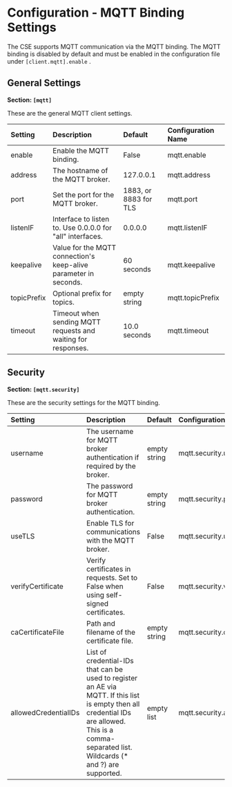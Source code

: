 # Configuration - MQTT Binding Settings

The CSE supports MQTT communication via the MQTT binding. The MQTT binding is disabled by default and must be enabled in the configuration file under `[client.mqtt].enable` .

##	General Settings

**Section: `[mqtt]`**

These are the general MQTT client settings.

| Setting     | Description                                                      | Default               | Configuration Name |
|:------------|:-----------------------------------------------------------------|:----------------------|:-------------------|
| enable      | Enable the MQTT binding.                                         | False                 | mqtt.enable        |
| address     | The hostname of the MQTT broker.                                 | 127.0.0.1             | mqtt.address       |
| port        | Set the port for the MQTT broker.                                | 1883, or 8883 for TLS | mqtt.port          |
| listenIF    | Interface to listen to. Use 0.0.0.0 for "all" interfaces.        | 0.0.0.0               | mqtt.listenIF      |
| keepalive   | Value for the MQTT connection's keep-alive parameter in seconds. | 60 seconds            | mqtt.keepalive     |
| topicPrefix | Optional prefix for topics.                                      | empty string          | mqtt.topicPrefix   |
| timeout     | Timeout when sending MQTT requests and waiting for responses.    | 10.0 seconds          | mqtt.timeout       |


## Security

**Section: `[mqtt.security]`**

These are the security settings for the MQTT binding.

| Setting              | Description                                                                                                                                                                                            | Default      | Configuration Name                 |
|:---------------------|:-------------------------------------------------------------------------------------------------------------------------------------------------------------------------------------------------------|:-------------|:-----------------------------------|
| username             | The username for MQTT broker authentication if required by the broker.                                                                                                                                 | empty string | mqtt.security.username             |
| password             | The password for MQTT broker authentication.                                                                                                                                                           | empty string | mqtt.security.password             |
| useTLS               | Enable TLS for communications with the MQTT broker.                                                                                                                                                    | False        | mqtt.security.useTLS               |
| verifyCertificate    | Verify certificates in requests. Set to False when using self-signed certificates.                                                                                                                     | False        | mqtt.security.verifyCertificate    |
| caCertificateFile    | Path and filename of the certificate file.                                                                                                                                                             | empty string | mqtt.security.caCertificateFile    |
| allowedCredentialIDs | List of credential-IDs that can be used to register an AE via MQTT. If this list is empty then all credential IDs are allowed.<br />This is a comma-separated list. Wildcards (* and ?) are supported. | empty list   | mqtt.security.allowedCredentialIDs |

